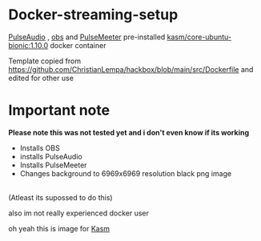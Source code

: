 # Docker-streaming-setup
[PulseAudio](https://github.com/pulseaudio/pulseaudio) , [obs](https://github.com/obsproject/obs-studio) and [PulseMeeter](https://github.com/theRealCarneiro/pulsemeeter#installation) pre-installed [kasm/core-ubuntu-bionic:1.10.0](https://hub.docker.com/r/kasmweb/core-ubuntu-bionic) docker container

Template copied from https://github.com/ChristianLempa/hackbox/blob/main/src/Dockerfile and edited for other use


# Important note
**Please note this was not tested yet and i don't even know if its working**

- Installs OBS
- installs PulseAudio
- Installs PulseMeeter
- Changes background to 6969x6969 resolution black png image
<br>
(Atleast its supossed to do this)

also im not really experienced docker user

oh yeah this is image for [Kasm](https://www.kasmweb.com/)
